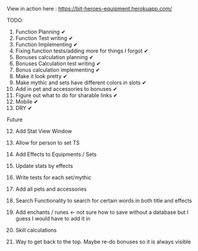 View in action here : https://bit-heroes-equipment.herokuapp.com/

TODO:

1. Function Planning ✔
2. Function Test writing ✔
3. Function Implementing ✔
4. Fixing function tests/adding more for things I forgot ✔
5. Bonuses calculation planning ✔
6. Bonuses Calculation test writing ✔
7. Bonus calculation implementing ✔
8. Make it look pretty ✔
81. Make mythic and sets have different colors in slots ✔
82. Add in pet and accessories to bonuses ✔
9. Figure out what to do for sharable links ✔
10. Mobile ✔
11. DRY ✔

Future

12. Add Stat View Window
13. Allow for person to set TS
14. Add Effects to Equipments / Sets 
15. Update stats by effects
16. Write tests for each set/mythic


1. Add all pets and accessories
2. Search Functionality to search for certain words in both title and effects
3. Add enchants / runes <- not sure how to save without a database but I guess I would have to add it in
4. Skill calculations
5. Way to get back to the top. Maybe re-do bonuses so it is always visible